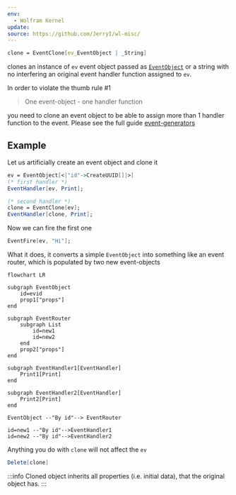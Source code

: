 ```yaml
---
env:
  - Wolfram Kernel
update: 
source: https://github.com/JerryI/wl-misc/
---
```

```mathematica
clone = EventClone[ev_EventObject | _String]
```

clones an instance of `ev` event object passed as [`EventObject`](EventObject.md) or a string with no interfering an original event handler function assigned to `ev`. 

In order to violate the thumb rule #1 
> One event-object - one handler function

you need to clone an event object to be able to assign more than 1 handler function to the event. Please see the full guide [event-generators](../../Advanced/Events%20system/event-generators.md)

## Example
Let us artificially create an event object and clone it
```mathematica
ev = EventObject[<|"id"->CreateUUID[]|>]
(* first handler *)
EventHandler[ev, Print]; 

(* second handler *)
clone = EventClone[ev];
EventHandler[clone, Print];
```

Now we can fire the first one
```mathematica
EventFire[ev, "Hi"];
```

What it does, it converts a simple `EventObject` into something like an event router, which is populated by two new event-objects

```mermaid
flowchart LR

subgraph EventObject
	id=evid
	prop1["props"]
end

subgraph EventRouter
	subgraph List
		id=new1
		id=new2
	end
	prop2["props"]
end

subgraph EventHandler1[EventHandler]
	Print1[Print]
end

subgraph EventHandler2[EventHandler]
	Print2[Print]
end

EventObject --"By id"--> EventRouter

id=new1 --"By id"-->EventHandler1
id=new2 --"By id"-->EventHandler2
```

Anything you do with `clone` will not affect the `ev`

```mathematica
Delete[clone]
```

:::info
Cloned object inherits all properties (i.e. initial data), that the original object has.
:::


